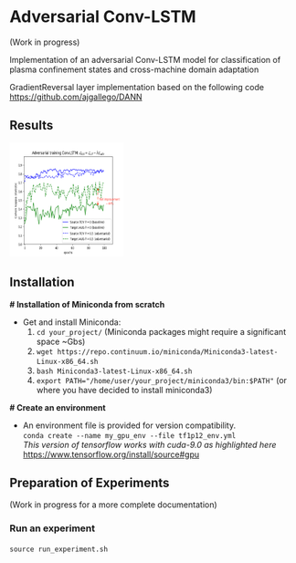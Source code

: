# Adversarial Conv-LSTM

(Work in progress)

Implementation of an adversarial Conv-LSTM model for classification of plasma confinement states 
and cross-machine domain adaptation

GradientReversal layer implementation based on the following code
https://github.com/ajgallego/DANN

## Results

<img src="https://github.com/gmarceca/Adversarial-Conv-LSTM/blob/main/DANN_model_kappa_vs_epochs_TCV2AUG_adv.png" width="200" height="200" />

## Installation

<b># Installation of Miniconda from scratch</b>
- Get and install Miniconda:
    1. `cd your_project/` (Miniconda packages might require a significant space ~Gbs)
    1. `wget https://repo.continuum.io/miniconda/Miniconda3-latest-Linux-x86_64.sh`
    2. `bash Miniconda3-latest-Linux-x86_64.sh`
    3. `export PATH="/home/user/your_project/miniconda3/bin:$PATH"` (or where you have decided to install miniconda3)

<b># Create an environment</b>
- An environment file is provided for version compatibility.\
`conda create --name my_gpu_env --file tf1p12_env.yml`\
*This version of tensorflow works with cuda-9.0 as highlighted here*
https://www.tensorflow.org/install/source#gpu

## Preparation of Experiments
(Work in progress for a more complete documentation)
### Run an experiment
`source run_experiment.sh`

